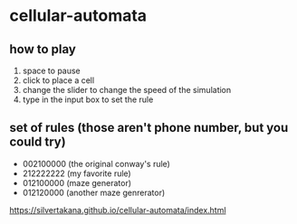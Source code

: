 # cellular-automata

how to play
----------
1. space to pause
2. click to place a cell
3. change the slider to change the speed of the simulation
4. type in the input box to set the rule

set of rules (those aren't phone number, but you could try)
-----------
* 002100000 (the original conway's rule)
* 212222222 (my favorite rule)
* 012100000 (maze generator)
* 012120000 (another maze genrerator)

https://silvertakana.github.io/cellular-automata/index.html
